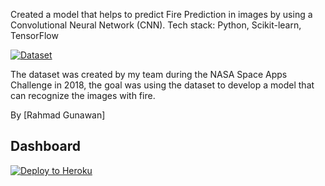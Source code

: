 Created a model that helps to predict Fire Prediction in images by using a Convolutional Neural Network (CNN). Tech stack: Python, Scikit-learn, TensorFlow

[![Dataset](https://upload.wikimedia.org/wikipedia/commons/7/7c/Kaggle_logo.png)](https://www.kaggle.com/datasets/phylake1337/fire-dataset)

The dataset was created by my team during the NASA Space Apps Challenge in 2018, the goal was using the dataset to develop a model that can recognize the images with fire.

By [Rahmad Gunawan]
## Dashboard
[![Deploy to Heroku](https://www.herokucdn.com/deploy/button.svg)](https://fe-fire-predection-ragun.herokuapp.com/)

